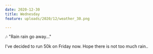 ```yaml
---
date: 2020-12-30
title: Wednesday
feature: uploads/2020/12/weather_30.png

---
```

🎶 "Rain rain go away..."

I've decided to run 50k on Friday now. Hope there is not too much rain..